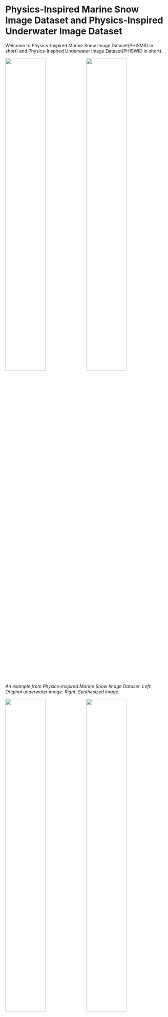 # Physics-Inspired Marine Snow Image Dataset and Physics-Inspired Underwater Image Dataset
Welcome to Physics-Inspired Marine Snow Image Dataset(PHISMID in short) and Physics-Inspired Underwater Image Dataset(PHISWID in short).

<img src="img/PHISMID/1water.png" width=50%><img src="img/PHISMID/snowtest1.png" width=50%>  
*An example from Physics-Inspired Marine Snow Image Dataset. Left: Original underwater image. Right: Synthesized image.*

<img src="img/PHISWID/1room.png" width=50%><img src="img/PHISWID/1snow.png" width=50%>  
*An example from Physics-Inspired Underwater Image Dataset. Left: Original underwater image. Right: Synthesized image.*

PHISWID is tailored to enhance underwater image processing through physics-inspired image synthesis. PHISWID showcases ***color degradation*** and the often-neglected effects of ***marine snow***, a composite of organic matter and sand particles. PHISMID showcases ***marine snow***. We mathematically model the light scattering of marine snow through physics-based underwater image observation model. The modeled artifacts are synthesized with underwater images and construct large-scale pairs of ground-truth and degraded images to calculate objective qualities for marine snow removal and to train a deep neural network.

## References
If you use PHISWID in your paper, please cite the following paper. The details for synthesizing marine snow artifacts are also described.
  1. [R. Kaneko, H. Higashi, and Y. Tanaka, "Physics-Inspired Synthesized Underwater Image Dataset"](https://arxiv.org/abs/2404.03998)

## Dataset Descriptions
**PHISMID**: Designed for marine snow removal  
**PHISWID**: Designed for underwater image enhancement/restoration as well as marine snow removal

Clearly, image enhancement with PHISWID is more difficult than PHISMID, but PHISMID itself is also beneficial for the overlooked marine snow removal task.

### PHISMID Specifications
PHISMID contains 400 image pairs, all having a pixel resolution of 384 x 384. All original underwater images are collected from [flicker](https://www.flickr.com) under Creative Commons Attribution-NonCommercial-ShareAlike 2.0 Generic(CC BY-NC-SA 2.0) License and CC BY 2.0. It consists of an original underwater image and that contains synthesized marine snow artifacts.

### PHISWID Specifications
PHISWID contains 2264 image pairs, all having a pixel resolution of 384 x 384. All original atmospheric RGB-D images used for PHISWID are collected from NYD-RGB dataset and an outdoor image dataset. An image pair contains one original atmospheric image and one synthesized underwater image degraded by color shift ([ueda et al.](https://ieeexplore.ieee.org/abstract/document/8803195)) and marine snow artifacts.

## Downloading PHISMID and PHISWID
You can download PHISMID and PHISWID from [Google Drive](<https://drive.google.com/drive/folders/0ANDhHoSp5QZvUk9PVA>). The file is zipped. After unzipping, you can find *original* and *snow* directories.

The images in *original* are real underwater images without marine snow or atmospheric images, i.e., ground-truth images. Those in *snow* are degraded images with synthesized marine snow artifacts or synthesized color shift and marine snow artifacts.

## Examples from PHISMID
The images below are examples from the test data of PHISMID.
|Original underwater image| Synthesized images for PHISMID tasks|
|---|---|
|<img src="img/PHISMID/1water.png" width=100%> | <img src="img/PHISMID/snowtest1.png" width=100%> |
|<img src="img/PHISMID/2water.png" width=100%> | <img src="img/PHISMID/snowtest2.png" width=100%> |
|<img src="img/PHISMID/7water.png" width=100%> | <img src="img/PHISMID/snowtest7.png" width=100%> |


## Examples from PHISWID
The images below are examples from the test data of PHISWID.
|Original underwater image| Synthesized images for PHISWID tasks|
|---|---|
|<img src="img/PHISWID/1room.png" width=100%> |  <img src="img/PHISWID/1snow.png" width=100%> |
|<img src="img/PHISWID/2room.png" width=100%> | <img src="img/PHISWID/2snow.png" width=100%> |
|<img src="img/PHISWID/3room.png" width=100%> | <img src="img/PHISWID/3snow.png" width=100%> |


## Benchmarking Results on Synthesized Images
The following tables are the current state-of-the-art results for marine snow removal. The average PSNRs/SSIMs are computed over the test datasets. If you would like to update the results, [please let us know](<mailto:r.kaneko@msp-lab.org>)!!

### PHISMID Results
|Method   | PSNR  | SSIM  |
|---|---|---|
|Median filter (kernel size 3x3)   |  30.10 | 0.9907  |
|Median filter (kernel size 5x5)   |  29.73 | 0.9886  |
|Adaptive median filter (kernel size 3x3)   | 30.40  | 0.9877  |
|Adaptive median filter (kernel size 5x5)   | 30.42  | 0.9878  |
|U-Net   | **37.25**  | **0.9930**  |
|Synthesized image   | 30.63  | 0.9873  |


### PHISWID Results
|Method   | PSNR  | SSIM  |
|---|---|---|
|Deep WaveNet(UIEB)   |17.73  | 0.076  |
|Water Net(UIEB)   |14.35   | 0.064  |
|U-shape(LSUI)   |19.77  | 0.397  |
|U-Net   | **23.52**  | **0.692**  |
|Synthesized image   | 17.35  | -0.120  |

## Restoration Results
The images below are restoration examples for both datasets.

### PHISMID Results
|Median filter  | Adaptive median filter  | U-Net  |
|---|---|---|
|<img src="img/PHISMID_Result/MF/3mfsnowtest1.png" width=100%> |  <img src="img/PHISMID_Result/AdaptiveMF/3AdaptiveMFsnowtest1" width=100%> | <img src="img/PHISMID_Result/U-Net/marinesnowUNet1.png" width=100%>  |
|<img src="img/PHISMID_Result/MF/3mftest7.png" width=100%> | <img src="img/PHISMID_Result/AdaptiveMF/3AdaptiveMFsnowtest7.png" width=100%> | <img src="img/PHISMID_Result/U-Net/marinesnowUNet2.png" width=100%>|
|<img src="img/PHISMID_Result/MF/3mfsnowtest10.png" width=100%> | <img src="img/PHISMID_Result/AdaptiveMF/3AdaptiveMFsnowtest10.png" width=100%> | <img src="img/PHISMID_Result/U-Net/marinesnowUNet10.png" width=100%>|


### PHISWID Results
|Deep WaveNet  | Water Net  | U-shape  | U-Net  |
|---|---|---|---|
|<img src="img/PHISWID_Result/Deepwavenet/Deepwavenet_205.png" width=100%> |  <img src="img/PHISWID_Result/Waternet/waternet_205.png" width=100%> | <img src="img/PHISWID_Result/U-shape/Ushape3.png" width=100%>  |<img src="img/PHISWID_Result/U-Net/PHISWID_room1.png" width=100%>  |
|<img src="img/PHISWID_Result/Deepwavenet/Deepwavenet_206.png" width=100%> | <img src="img/PHISWID_Result/Waternet/waternet_206.png" width=100%> | <img src="img/PHISWID_Result/U-shape/Ushape4.png" width=100%>|<img src="img/PHISWID_Result/U-Net/PHISWID_room2.png" width=100%>  |
|<img src="img/PHISWID_Result/Deepwavenet/Deepwavenet_207.png" width=100%> | <img src="img/PHISWID_Result/Waternet/waternet_207.png" width=100%> | <img src="img/PHISWID_Result/U-shape/Ushape5.png" width=100%>|<img src="img/PHISWID_Result/U-Net/PHISWID_room3.png" width=100%>  |

## Copyright
Copyright (c) 2024 Reina Kaneko, Hiroshi Higashi, and Yuichi Tanaka.

We would like to thank all users on flickr who made original underwater images available under the CC BY-NC-SA 2.0 license. Credits of all the images in PHISMID and PHISWID are available in this repository through img_user_id.csv. Please let us know if you have any questions and comments on this dataset.


